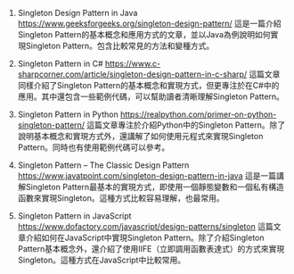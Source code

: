 

1. Singleton Design Pattern in Java 
https://www.geeksforgeeks.org/singleton-design-pattern/
這是一篇介紹Singleton Pattern的基本概念和應用方式的文章，並以Java為例說明如何實現Singleton Pattern。包含比較常見的方法和變種方式。

2. Singleton Pattern in C# 
https://www.c-sharpcorner.com/article/singleton-design-pattern-in-c-sharp/
這篇文章同樣介紹了Singleton Pattern的基本概念和實現方式，但更專注於在C#中的應用。其中還包含一些範例代碼，可以幫助讀者清晰理解Singleton Pattern。

3. Singleton Pattern in Python 
https://realpython.com/primer-on-python-singleton-pattern/
這篇文章專注於介紹Python中的Singleton Pattern。除了說明基本概念和實現方式外，還講解了如何使用元程式來實現Singleton Pattern。同時也有使用範例代碼可以參考。

4. Singleton Pattern – The Classic Design Pattern 
https://www.javatpoint.com/singleton-design-pattern-in-java
這是一篇講解Singleton Pattern最基本的實現方式，即使用一個靜態變數和一個私有構造函數來實現Singleton。這種方式比較容易理解，也最常用。

5. Singleton Pattern in JavaScript 
https://www.dofactory.com/javascript/design-patterns/singleton
這篇文章介紹如何在JavaScript中實現Singleton Pattern。除了介紹Singleton Pattern基本概念外，還介紹了使用IIFE（立即調用函數表達式）的方式來實現Singleton。這種方式在JavaScript中比較常用。